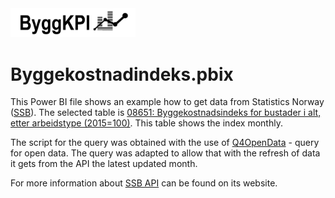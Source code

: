 <img src="../../Documents/Logo Black.png" alt="ByggKPI Logo" style="width: 200px" />  

# Byggekostnadindeks.pbix

This Power BI file shows an example how to get data from Statistics Norway ([SSB](https://www.ssb.no/)). The selected table is [08651: Byggekostnadsindeks for bustader i alt, etter arbeidstype (2015=100)](https://www.ssb.no/statbank/table/08651). This table shows the index monthly.

The script for the query was obtained with the use of [Q4OpenData](https://stat.qumio.com/) - query for open data. The query was adapted to allow that with the refresh of data it gets from the API the latest updated month.

For more information about [SSB API](https://www.ssb.no/api) can be found on its website.


